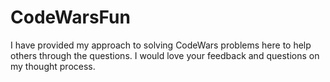 # CodeWarsFun
I have provided my approach to solving CodeWars problems here to help others through the questions. I would love your feedback and questions on my thought process.
